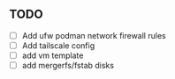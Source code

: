 ## TODO
- [ ] Add ufw podman network firewall rules
- [ ] Add tailscale config
- [ ] add vm template
- [ ] add mergerfs/fstab disks
